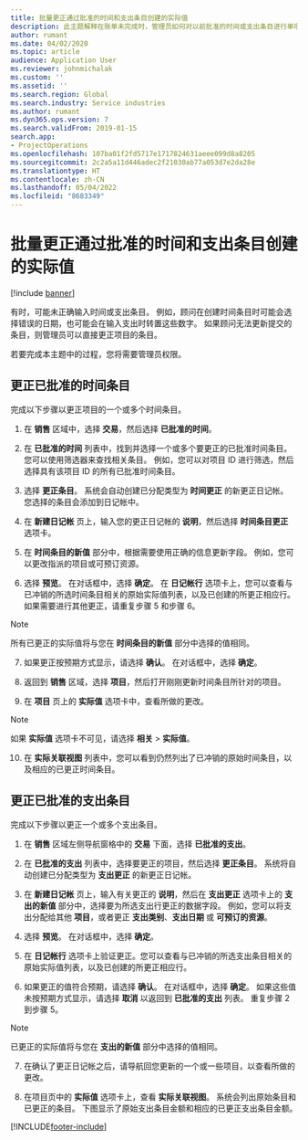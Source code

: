 ```yaml
---
title: 批量更正通过批准的时间和支出条目创建的实际值
description: 此主题解释在账单未完成时，管理员如何对以前批准的时间或支出条目进行单项或批量更正。
author: rumant
ms.date: 04/02/2020
ms.topic: article
audience: Application User
ms.reviewer: johnmichalak
ms.custom: ''
ms.assetid: ''
ms.search.region: Global
ms.search.industry: Service industries
ms.author: rumant
ms.dyn365.ops.version: 7
ms.search.validFrom: 2019-01-15
search.app:
- ProjectOperations
ms.openlocfilehash: 107ba01f2fd5717e1717824631aeee099d8a8205
ms.sourcegitcommit: 2c2a5a11d446adec2f21030ab77a053d7e2da28e
ms.translationtype: HT
ms.contentlocale: zh-CN
ms.lasthandoff: 05/04/2022
ms.locfileid: "8683349"
---
```

# <a name="bulk-corrections-of-actuals-created-by-approved-time-and-expense-entries"></a>批量更正通过批准的时间和支出条目创建的实际值

[!include [banner](../includes/psa-now-project-operations.md)]

有时，可能未正确输入时间或支出条目。 例如，顾问在创建时间条目时可能会选择错误的日期，也可能会在输入支出时转置这些数字。 如果顾问无法更新提交的条目，则管理员可以直接更正项目的条目。

若要完成本主题中的过程，您将需要管理员权限。

## <a name="correct-approved-time-entries"></a>更正已批准的时间条目     

完成以下步骤以更正项目的一个或多个时间条目。

1. 在 **销售** 区域中，选择 **交易**，然后选择 **已批准的时间**。 

2. 在 **已批准的时间** 列表中，找到并选择一个或多个要更正的已批准时间条目。 您可以使用筛选器来查找相关条目。 例如，您可以对项目 ID 进行筛选，然后选择具有该项目 ID 的所有已批准时间条目。

3. 选择 **更正条目**。 系统会自动创建已分配类型为 **时间更正** 的新更正日记帐。 您选择的条目会添加到日记帐中。 

4. 在 **新建日记帐** 页上，输入您的更正日记帐的 **说明**，然后选择 **时间条目更正** 选项卡。  
5. 在 **时间条目的新值** 部分中，根据需要使用正确的信息更新字段。 例如，您可以更改指派的项目或可预订资源。

6. 选择 **预览**。 在对话框中，选择 **确定**。 在 **日记帐行** 选项卡上，您可以查看与已冲销的所选时间条目相关的原始实际值列表，以及已创建的所更正相应行。 如果需要进行其他更正，请重复步骤 5 和步骤 6。 

> [!NOTE]
> 所有已更正的实际值将与您在 **时间条目的新值** 部分中选择的值相同。

7. 如果更正按预期方式显示，请选择 **确认**。 在对话框中，选择 **确定**。

8. 返回到 **销售** 区域，选择 **项目**，然后打开刚刚更新时间条目所针对的项目。 

9. 在 **项目** 页上的 **实际值** 选项卡中，查看所做的更改。 

> [!NOTE]
> 如果 **实际值** 选项卡不可见，请选择 **相关** > **实际值**。  

10. 在 **实际关联视图** 列表中，您可以看到仍然列出了已冲销的原始时间条目，以及相应的已更正时间条目。 


## <a name="correct-approved-expense-entries"></a>更正已批准的支出条目

完成以下步骤以更正一个或多个支出条目。 

1. 在 **销售** 区域左侧导航窗格中的 **交易** 下面，选择 **已批准的支出**。

2. 在 **已批准的支出** 列表中，选择要更正的项目，然后选择 **更正条目**。 系统将自动创建已分配类型为 **支出更正** 的新更正日记帐。 

3. 在 **新建日记帐** 页上，输入有关更正的 **说明**，然后在 **支出更正** 选项卡上的 **支出的新值** 部分中，选择要为所选支出行更正的数据字段。 例如，您可以将支出分配给其他 **项目**，或者更正 **支出类别**、**支出日期** 或 **可预订的资源**。

4. 选择 **预览**。 在对话框中，选择 **确定**。 

5. 在 **日记帐行** 选项卡上验证更正。您可以查看与已冲销的所选支出条目相关的原始实际值列表，以及已创建的所更正相应行。

6. 如果更正的值符合预期，请选择 **确认**。 在对话框中，选择 **确定**。 如果这些值未按预期方式显示，请选择 **取消** 以返回到 **已批准的支出** 列表。 重复步骤 2 到步骤 5。 

> [!NOTE]
> 已更正的实际值将与您在 **支出的新值** 部分中选择的值相同。

7. 在确认了更正日记帐之后，请导航回您更新的一个或一些项目，以查看所做的更改。  

8. 在项目页中的 **实际值** 选项卡上，查看 **实际关联视图**。 系统会列出原始条目和已更正的条目。 下图显示了原始支出条目金额和相应的已更正支出条目金额。 


[!INCLUDE[footer-include](../includes/footer-banner.md)]
